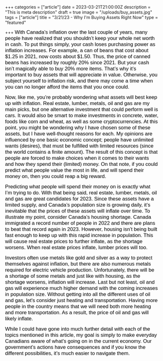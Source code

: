 +++
categories = ["article"]
date = 2023-03-21T21:00:00Z
description = "This is meta description"
draft = true
image = "/uploads/buy_assets.jpg"
tags = ["article"]
title = "3/21/23 - Why I'm Buying Assets Right Now"
type = "featured"

+++
<span style="color:black"><span style="font-family:Arial; font-size:1.2em;">With Canada’s inflation over the last couple of years, many people have realized that you shouldn’t keep your whole net worth in cash. To put things simply, your cash loses purchasing power as inflation increases. For example, a can of beans that cost about $1.25 in 2021, now costs about $1.50. Thus, the price of canned beans has increased by roughly 20% since 2021. But your cash isn’t magically able to buy 20% more items. That’s why it’s important to buy assets that will appreciate in value. Otherwise, you subject yourself to inflation risk, and there may come a time when you can no longer afford the items that you once could.

<span style="color:black"><span style="font-family:Arial; font-size:1.2em;">Now, like me, you’re probably wondering what assets will best keep up with inflation. Real estate, lumber, metals, oil and gas are my main picks, but one alternative investment that could perform well is cars. It would also be smart to make investments in concrete, water, foods like corn and wheat, as well as some cryptocurrencies. At this point, you might be wondering why I have chosen some of these assets, but I have well-thought reasons for each. My opinions are influenced by one basic economic concept; people have unlimited wants (desires), that must be fulfilled with limited resources (since the world contains a finite amount). The result of this concept is that people are forced to make choices when it comes to their wants and how they spend their (limited) money. On that note, if you could predict what people value the most in life, and will spend their money on, then you could reap a big reward.

<span style="color:black"><span style="font-family:Arial; font-size:1.2em;">Predicting what people will spend their money on is exactly what I’m trying to do. With that being said, real estate, lumber, metals, oil and gas are great candidates for 2023. Since these assets have a limited supply, and Canada’s population size is growing daily, it’s inevitable that the prices of these assets will inflate over time. To illustrate my point, consider Canada’s housing shortage. Canada immigrated a record number of people in 2022 and there are plans to beat that record again in 2023. However, housing isn’t being built fast enough to keep up with this rapid increase in population. This will cause real estate prices to further inflate, as the shortage worsens. When real estate prices inflate, lumber prices will too.

<span style="color:black"><span style="font-family:Arial; font-size:1.2em;">Investors often use metals like gold and silver as a way to protect themselves against inflation, but there are also numerous metals required for electric vehicle production. Unfortunately, there will be a shortage of some metals and just like with housing, as the shortage worsens, inflation will increase. Last but not least, oil and gas will experience much higher demand with the coming increases in population size. Without getting into all the different uses of oil and gas, let's consider just heating and transportation. Having more people in the country means that we will need both more heating and more transportation. As a result, the price of oil and gas will likely inflate.

<span style="color:black"><span style="font-family:Arial; font-size:1.2em;">While I could have gone into much further detail with each of the topics mentioned in this article, my goal is simply to make everyday Canadians aware of what’s going on in the current economy. Our government’s actions have consequences and if you know the different possibilities, it’s much easier to navigate them.